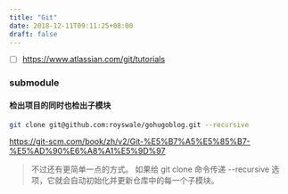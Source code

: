 ```yaml
---
title: "Git"
date: 2018-12-11T09:11:25+08:00
draft: false
---
```


- [ ] https://www.atlassian.com/git/tutorials

### submodule

#### 检出项目的同时也检出子模块

```bash
git clone git@github.com:royswale/gohugoblog.git --recursive
```
https://git-scm.com/book/zh/v2/Git-%E5%B7%A5%E5%85%B7-%E5%AD%90%E6%A8%A1%E5%9D%97

> 不过还有更简单一点的方式。 如果给 git clone 命令传递 --recursive 选项，它就会自动初始化并更新仓库中的每一个子模块。